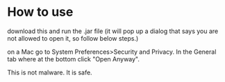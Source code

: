 # How to use

download this and run the .jar file (it will pop up a dialog that says you are not allowed to open it, so follow below steps.)

on a Mac go to System Preferences>Security and Privacy. In the General tab where at the bottom click "Open Anyway".

This is not malware. It is safe.
